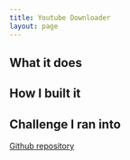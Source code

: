 ```yaml
---
title: Youtube Downloader
layout: page
---
```



## What it does

## How I built it

## Challenge I ran into


[Github repository](https://github.com/Beclapp/YouTubeDownloader)
